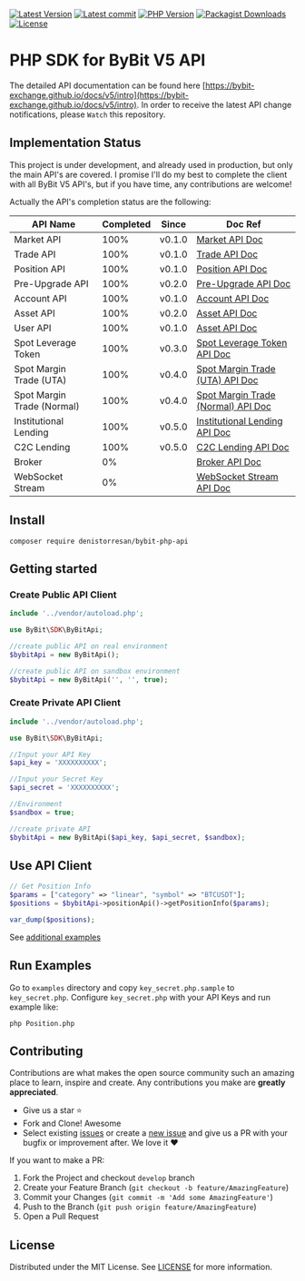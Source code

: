 [![Latest Version](https://img.shields.io/github/release/denistorresan/bybit-php-api.svg?style=flat-square)](https://github.com/denistorresan/bybit-php-api/releases) 
[![Latest commit](https://img.shields.io/github/last-commit/denistorresan/bybit-php-api.svg?style=flat-square)](#)
[![PHP Version](https://img.shields.io/packagist/php-v/denistorresan/bybit-php-api.svg?color=green)](https://secure.php.net)
[![Packagist Downloads](https://img.shields.io/packagist/dt/denistorresan/bybit-php-api.svg?style=flat-square)](https://packagist.org/packages/denistorresan/bybit-php-api)
[![License](https://poser.pugx.org/denistorresan/bybit-php-api/license)](LICENSE)

# PHP SDK for ByBit V5 API

The detailed API documentation can be found here [https://bybit-exchange.github.io/docs/v5/intro](https://bybit-exchange.github.io/docs/v5/intro). In order to receive the latest API change notifications, please `Watch` this repository.

## Implementation Status

This project is under development, and already used in production, but only the main API's are covered. I promise I'll do my best to complete the client with all ByBit V5 API's, but if you have time, any contributions are welcome!

Actually the API's completion status are the following:


 API Name                   | Completed | Since  |Doc Ref                                                  
----------------------------|-----------|--------|---------------------------------------------------
 Market API                 | 100%      | v0.1.0 | [Market API Doc](https://bybit-exchange.github.io/docs/v5/market/time)
 Trade API                  | 100%      | v0.1.0 | [Trade API Doc](https://bybit-exchange.github.io/docs/v5/order/create-order)
 Position API               | 100%      | v0.1.0 | [Position API Doc](https://bybit-exchange.github.io/docs/v5/position)
 Pre-Upgrade API            | 100%      | v0.2.0 | [Pre-Upgrade API Doc](https://bybit-exchange.github.io/docs/v5/pre-upgrade/order-list)
 Account API                | 100%      | v0.1.0 | [Account API Doc](https://bybit-exchange.github.io/docs/v5/account/wallet-balance)
 Asset API                  | 100%      | v0.2.0 | [Asset API Doc](https://bybit-exchange.github.io/docs/v5/asset/exchange)
 User API                   | 100%      | v0.1.0 | [Asset API Doc](https://bybit-exchange.github.io/docs/v5/user/create-subuid)
 Spot Leverage Token        | 100%      | v0.3.0 | [Spot Leverage Token API Doc](https://bybit-exchange.github.io/docs/v5/lt/leverage-token-info)
 Spot Margin Trade (UTA)    | 100%      | v0.4.0 | [Spot Margin Trade (UTA) API Doc](https://bybit-exchange.github.io/docs/v5/spot-margin-uta/vip-margin)
 Spot Margin Trade (Normal) | 100%      | v0.4.0 | [Spot Margin Trade (Normal) API Doc](https://bybit-exchange.github.io/docs/v5/spot-margin-normal/vip-margin)
 Institutional Lending      | 100%      | v0.5.0 | [Institutional Lending API Doc](https://bybit-exchange.github.io/docs/v5/otc/margin-product-info)
 C2C Lending                | 100%      | v0.5.0 | [C2C Lending API Doc](https://bybit-exchange.github.io/docs/v5/c2c-lend/coin-info)
 Broker                     | 0%        |        | [Broker API Doc](https://bybit-exchange.github.io/docs/v5/broker/earning)
 WebSocket Stream           | 0%        |        | [WebSocket Stream API Doc](https://bybit-exchange.github.io/docs/v5/ws/connect)


## Install

```
composer require denistorresan/bybit-php-api
```


## Getting started

### Create Public API Client

```php
include '../vendor/autoload.php';

use ByBit\SDK\ByBitApi;

//create public API on real environment
$bybitApi = new ByBitApi();

//create public API on sandbox environment
$bybitApi = new ByBitApi('', '', true);
```

### Create Private API Client

```php
include '../vendor/autoload.php';

use ByBit\SDK\ByBitApi;

//Input your API Key
$api_key = 'XXXXXXXXXX';

//Input your Secret Key
$api_secret = 'XXXXXXXXXX';

//Environment
$sandbox = true;

//create private API
$bybitApi = new ByBitApi($api_key, $api_secret, $sandbox);
```


## Use API Client

```php
// Get Position Info
$params = ["category" => "linear", "symbol" => "BTCUSDT"];
$positions = $bybitApi->positionApi()->getPositionInfo($params);

var_dump($positions);
```

See [additional examples](examples)


## Run Examples

Go to `examples` directory and copy `key_secret.php.sample` to `key_secret.php`.
Configure `key_secret.php` with your API Keys and run example like:

```
php Position.php
```

## Contributing

Contributions are what makes the open source community such an amazing place to learn, inspire and create. Any
contributions you make are **greatly appreciated**.

- Give us a star :star:
- Fork and Clone! Awesome
- Select existing [issues](https://github.com/denistorresan/bybit-php-api/issues) or create a [new issue](https://github.com/denistorresan/bybit-php-api/issues/new) and give us a PR with your bugfix or improvement after. We love it ❤️

If you want to make a PR:

1. Fork the Project and checkout `develop` branch
2. Create your Feature Branch (`git checkout -b feature/AmazingFeature`)
3. Commit your Changes (`git commit -m 'Add some AmazingFeature'`)
4. Push to the Branch (`git push origin feature/AmazingFeature`)
5. Open a Pull Request


## License

Distributed under the MIT License. See [LICENSE](LICENSE) for more information.
